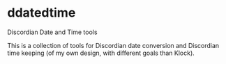 # ddatedtime
Discordian Date and Time tools

This is a collection of tools for Discordian date conversion and Discordian time keeping (of my own design, with different goals than Klock).

